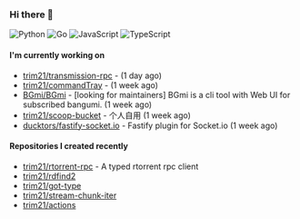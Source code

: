 ### Hi there 👋

![Python](https://img.shields.io/badge/python-3670A0?style=for-the-badge&logo=python&logoColor=ffdd54)
![Go](https://img.shields.io/badge/go-%2300ADD8.svg?style=for-the-badge&logo=go&logoColor=white)
![JavaScript](https://img.shields.io/badge/javascript-%23323330.svg?style=for-the-badge&logo=javascript&logoColor=%23F7DF1E)
![TypeScript](https://img.shields.io/badge/typescript-%23007ACC.svg?style=for-the-badge&logo=typescript&logoColor=white)

#### I'm currently working on

- [trim21/transmission-rpc](https://github.com/trim21/transmission-rpc) -  (1 day ago)
- [trim21/commandTray](https://github.com/trim21/commandTray) -  (1 week ago)
- [BGmi/BGmi](https://github.com/BGmi/BGmi) - [looking for maintainers] BGmi is a cli tool with Web UI for subscribed bangumi. (1 week ago)
- [trim21/scoop-bucket](https://github.com/trim21/scoop-bucket) - 个人自用 (1 week ago)
- [ducktors/fastify-socket.io](https://github.com/ducktors/fastify-socket.io) - Fastify plugin for Socket.io (1 week ago)

#### Repositories I created recently

- [trim21/rtorrent-rpc](https://github.com/trim21/rtorrent-rpc) - A typed rtorrent rpc client
- [trim21/rdfind2](https://github.com/trim21/rdfind2)
- [trim21/got-type](https://github.com/trim21/got-type)
- [trim21/stream-chunk-iter](https://github.com/trim21/stream-chunk-iter)
- [trim21/actions](https://github.com/trim21/actions)
